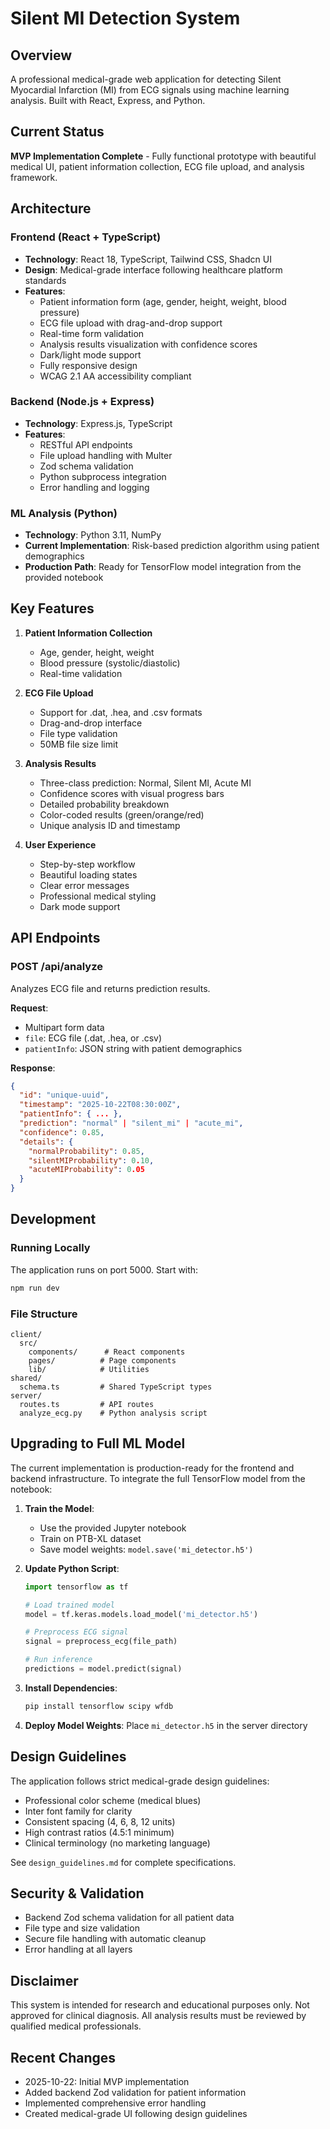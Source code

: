# Silent MI Detection System

## Overview
A professional medical-grade web application for detecting Silent Myocardial Infarction (MI) from ECG signals using machine learning analysis. Built with React, Express, and Python.

## Current Status
**MVP Implementation Complete** - Fully functional prototype with beautiful medical UI, patient information collection, ECG file upload, and analysis framework.

## Architecture

### Frontend (React + TypeScript)
- **Technology**: React 18, TypeScript, Tailwind CSS, Shadcn UI
- **Design**: Medical-grade interface following healthcare platform standards
- **Features**:
  - Patient information form (age, gender, height, weight, blood pressure)
  - ECG file upload with drag-and-drop support
  - Real-time form validation
  - Analysis results visualization with confidence scores
  - Dark/light mode support
  - Fully responsive design
  - WCAG 2.1 AA accessibility compliant

### Backend (Node.js + Express)
- **Technology**: Express.js, TypeScript
- **Features**:
  - RESTful API endpoints
  - File upload handling with Multer
  - Zod schema validation
  - Python subprocess integration
  - Error handling and logging

### ML Analysis (Python)
- **Technology**: Python 3.11, NumPy
- **Current Implementation**: Risk-based prediction algorithm using patient demographics
- **Production Path**: Ready for TensorFlow model integration from the provided notebook

## Key Features

1. **Patient Information Collection**
   - Age, gender, height, weight
   - Blood pressure (systolic/diastolic)
   - Real-time validation

2. **ECG File Upload**
   - Support for .dat, .hea, and .csv formats
   - Drag-and-drop interface
   - File type validation
   - 50MB file size limit

3. **Analysis Results**
   - Three-class prediction: Normal, Silent MI, Acute MI
   - Confidence scores with visual progress bars
   - Detailed probability breakdown
   - Color-coded results (green/orange/red)
   - Unique analysis ID and timestamp

4. **User Experience**
   - Step-by-step workflow
   - Beautiful loading states
   - Clear error messages
   - Professional medical styling
   - Dark mode support

## API Endpoints

### POST /api/analyze
Analyzes ECG file and returns prediction results.

**Request**:
- Multipart form data
- `file`: ECG file (.dat, .hea, or .csv)
- `patientInfo`: JSON string with patient demographics

**Response**:
```json
{
  "id": "unique-uuid",
  "timestamp": "2025-10-22T08:30:00Z",
  "patientInfo": { ... },
  "prediction": "normal" | "silent_mi" | "acute_mi",
  "confidence": 0.85,
  "details": {
    "normalProbability": 0.85,
    "silentMIProbability": 0.10,
    "acuteMIProbability": 0.05
  }
}
```

## Development

### Running Locally
The application runs on port 5000. Start with:
```bash
npm run dev
```

### File Structure
```
client/
  src/
    components/      # React components
    pages/          # Page components
    lib/            # Utilities
shared/
  schema.ts         # Shared TypeScript types
server/
  routes.ts         # API routes
  analyze_ecg.py    # Python analysis script
```

## Upgrading to Full ML Model

The current implementation is production-ready for the frontend and backend infrastructure. To integrate the full TensorFlow model from the notebook:

1. **Train the Model**:
   - Use the provided Jupyter notebook
   - Train on PTB-XL dataset
   - Save model weights: `model.save('mi_detector.h5')`

2. **Update Python Script**:
   ```python
   import tensorflow as tf
   
   # Load trained model
   model = tf.keras.models.load_model('mi_detector.h5')
   
   # Preprocess ECG signal
   signal = preprocess_ecg(file_path)
   
   # Run inference
   predictions = model.predict(signal)
   ```

3. **Install Dependencies**:
   ```bash
   pip install tensorflow scipy wfdb
   ```

4. **Deploy Model Weights**: Place `mi_detector.h5` in the server directory

## Design Guidelines
The application follows strict medical-grade design guidelines:
- Professional color scheme (medical blues)
- Inter font family for clarity
- Consistent spacing (4, 6, 8, 12 units)
- High contrast ratios (4.5:1 minimum)
- Clinical terminology (no marketing language)

See `design_guidelines.md` for complete specifications.

## Security & Validation
- Backend Zod schema validation for all patient data
- File type and size validation
- Secure file handling with automatic cleanup
- Error handling at all layers

## Disclaimer
This system is intended for research and educational purposes only. Not approved for clinical diagnosis. All analysis results must be reviewed by qualified medical professionals.

## Recent Changes
- 2025-10-22: Initial MVP implementation
- Added backend Zod validation for patient information
- Implemented comprehensive error handling
- Created medical-grade UI following design guidelines
